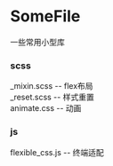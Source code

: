 # SomeFile
一些常用小型库


### scss
_mixin.scss -- flex布局 <br>
_reset.scss -- 样式重置 <br>
animate.css -- 动画


### js
flexible_css.js -- 终端适配
